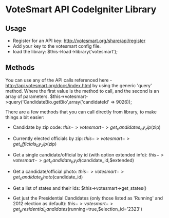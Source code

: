 # VoteSmart API CodeIgniter Library
## Usage
+ Register for an API key: http://votesmart.org/share/api/register
+ Add your key to the votesmart config file.
+ load the library:  $this->load->library('votesmart');
## Methods
You can use any of the API calls referenced here - http://api.votesmart.org/docs/index.html 
by using the generic 'query' method.  Where the first value is the method to call, and the second is an array of parameters.
    $this->votesmart->query('CandidateBio.getBio',array('candidateId' => 9026));

There are a few methods that you can call directly from library, to make things a bit easier:

+ Candidate by zip code: $this->votesmart->get_candidates_by_zip($zip)

+ Currently elected officials by zip: $this->votesmart->get_officials_by_zip($zip)

+ Get a single candidate/official by id (with option extended info): $this->votesmart->get_candidate_by_id($candidate_id,$extended)

+ Get a candidate/official photo: $this->votesmart->get_candidate_photo($candidate_id)

+ Get a list of states and their ids: $this->votesmart->get_states()

+ Get just the Presidential Candidates (only those listed as 'Running' and 2012 election as default): 
$this->votesmart->get_presidential_candidates($running=true,$election_id='2323')